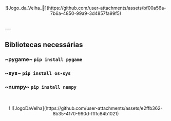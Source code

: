 <p style="text-align:center;">![Jogo_da_Velha_🐍](https://github.com/user-attachments/assets/bf00a56a-7b6a-4850-99a9-3d4857fa99f5)</p>
<br>
---

## Bibliotecas necessárias
### ~pygame~ `pip install pygame`
### ~sys~ `pip install os-sys`
### ~numpy~ `pip install numpy`

<br>
<p style="text-align:center;">! ![JogoDaVelha](https://github.com/user-attachments/assets/e2ffb362-8b35-4170-990d-ffffc84b1021)
</p>
